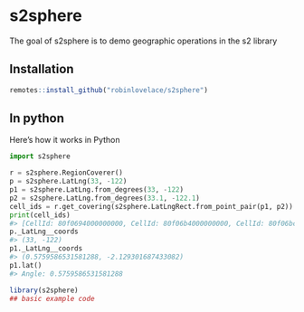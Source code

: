 
<!-- README.md is generated from README.Rmd. Please edit that file -->

# s2sphere

<!-- badges: start -->

<!-- badges: end -->

The goal of s2sphere is to demo geographic operations in the s2
library

## Installation

``` r
remotes::install_github("robinlovelace/s2sphere")
```

<!-- You can install the released version of s2sphere from [CRAN](https://CRAN.R-project.org) with: -->

<!-- ``` r -->

<!-- install.packages("s2sphere") -->

<!-- ``` -->

## In python

Here’s how it works in Python

``` python
import s2sphere

r = s2sphere.RegionCoverer()
p = s2sphere.LatLng(33, -122)
p1 = s2sphere.LatLng.from_degrees(33, -122)
p2 = s2sphere.LatLng.from_degrees(33.1, -122.1)
cell_ids = r.get_covering(s2sphere.LatLngRect.from_point_pair(p1, p2))
print(cell_ids)
#> [CellId: 80f0694000000000, CellId: 80f06b4000000000, CellId: 80f06bc000000000, CellId: 80f06d0000000000, CellId: 80f06e4000000000, CellId: 80f06ec000000000, CellId: 80f0724000000000, CellId: 80f072c000000000]
p._LatLng__coords
#> (33, -122)
p1._LatLng__coords
#> (0.5759586531581288, -2.129301687433082)
p1.lat()
#> Angle: 0.5759586531581288
```

``` r
library(s2sphere)
## basic example code
```
